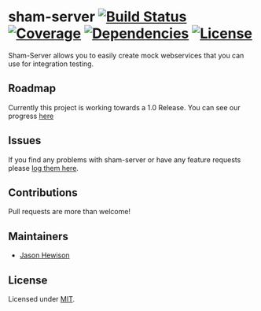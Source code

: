 # sham-server [![Build Status](https://circleci.com/gh/dos-j/sham-server.svg?style=shield&circle-token=:circle-token)](https://circleci.com/gh/dos-j/sham-server) [![Coverage](https://img.shields.io/codecov/c/github/dos-j/sham-server.svg)](https://codecov.io/gh/dos-j/sham-server) [![Dependencies](https://david-dm.org/dos-j/sham-server.svg)](https://david-dm.org/dos-j/sham-server) [![License](https://img.shields.io/badge/licence-MIT-000000.svg?style=flat-square)](https://github.com/dos-j/sham-server/blob/master/LICENSE)

Sham-Server allows you to easily create mock webservices that you can use for integration testing.

## Roadmap

Currently this project is working towards a 1.0 Release. You can see our progress [here](https://github.com/dos-j/sham-server/projects/1)

## Issues

If you find any problems with sham-server or have any feature requests please [log them here](https://github.com/dos-j/sham-server/issues?state=open).

## Contributions

Pull requests are more than welcome!

## Maintainers
* [Jason Hewison](https://github.com/JasonHewison)

## License

Licensed under [MIT](./LICENSE).